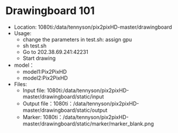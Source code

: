 # Drawingboard 101
 * Location: 1080ti:/data/tennyson/pix2pixHD-master/drawingboard
 * Usage:
   * change the parameters in test.sh: assign gpu
   * sh test.sh
   * Go to 202.38.69.241:42231
   * Start drawing
 * model：
   * model1:Pix2PixHD
   * model2:Pix2PixHD
 * Files:
   * Input file: 1080ti:/data/tennyson/pix2pixHD-master/drawingboard/static/input
   * Output file：1080ti：/data/tennyson/pix2pixHD-master/drawingboard/static/output
   * Marker: 1080ti：/data/tennyson/pix2pixHD-master/drawingboard/static/marker/marker_blank.png
